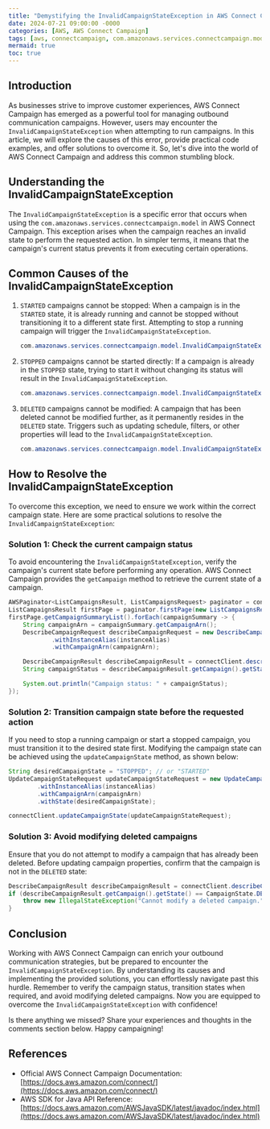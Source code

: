 ```yaml
---
title: "Demystifying the InvalidCampaignStateException in AWS Connect Campaign"
date: 2024-07-21 09:00:00 -0000
categories: [AWS, AWS Connect Campaign]
tags: [aws, connectcampaign, com.amazonaws.services.connectcampaign.model]
mermaid: true
toc: true
---
```



## Introduction
As businesses strive to improve customer experiences, AWS Connect Campaign has emerged as a powerful tool for managing outbound communication campaigns. However, users may encounter the `InvalidCampaignStateException` when attempting to run campaigns. In this article, we will explore the causes of this error, provide practical code examples, and offer solutions to overcome it. So, let's dive into the world of AWS Connect Campaign and address this common stumbling block.

## Understanding the InvalidCampaignStateException
The `InvalidCampaignStateException` is a specific error that occurs when using the `com.amazonaws.services.connectcampaign.model` in AWS Connect Campaign. This exception arises when the campaign reaches an invalid state to perform the requested action. In simpler terms, it means that the campaign's current status prevents it from executing certain operations.

## Common Causes of the InvalidCampaignStateException
1. `STARTED` campaigns cannot be stopped: When a campaign is in the `STARTED` state, it is already running and cannot be stopped without transitioning it to a different state first. Attempting to stop a running campaign will trigger the `InvalidCampaignStateException`.

   ```java
   com.amazonaws.services.connectcampaign.model.InvalidCampaignStateException: Campaign is not STOPPED: CAMPAIGN_ARN
   ```

2. `STOPPED` campaigns cannot be started directly: If a campaign is already in the `STOPPED` state, trying to start it without changing its status will result in the `InvalidCampaignStateException`.

   ```java
   com.amazonaws.services.connectcampaign.model.InvalidCampaignStateException: Campaign is not STARTED: CAMPAIGN_ARN
   ```

3. `DELETED` campaigns cannot be modified: A campaign that has been deleted cannot be modified further, as it permanently resides in the `DELETED` state. Triggers such as updating schedule, filters, or other properties will lead to the `InvalidCampaignStateException`.

   ```java
   com.amazonaws.services.connectcampaign.model.InvalidCampaignStateException: Campaign is in DELETED state: CAMPAIGN_ARN
   ```

## How to Resolve the InvalidCampaignStateException
To overcome this exception, we need to ensure we work within the correct campaign state. Here are some practical solutions to resolve the `InvalidCampaignStateException`:

### Solution 1: Check the current campaign status
To avoid encountering the `InvalidCampaignStateException`, verify the campaign's current state before performing any operation. AWS Connect Campaign provides the `getCampaign` method to retrieve the current state of a campaign.

```java
AWSPaginator<ListCampaignsResult, ListCampaignsRequest> paginator = connectClient.paginator().listCampaigns();
ListCampaignsResult firstPage = paginator.firstPage(new ListCampaignsRequest());
firstPage.getCampaignSummaryList().forEach(campaignSummary -> {
    String campaignArn = campaignSummary.getCampaignArn();
    DescribeCampaignRequest describeCampaignRequest = new DescribeCampaignRequest()
            .withInstanceAlias(instanceAlias)
            .withCampaignArn(campaignArn);

    DescribeCampaignResult describeCampaignResult = connectClient.describeCampaign(describeCampaignRequest);
    String campaignStatus = describeCampaignResult.getCampaign().getState().name();

    System.out.println("Campaign status: " + campaignStatus);
});
```

### Solution 2: Transition campaign state before the requested action
If you need to stop a running campaign or start a stopped campaign, you must transition it to the desired state first. Modifying the campaign state can be achieved using the `updateCampaignState` method, as shown below:

```java
String desiredCampaignState = "STOPPED"; // or "STARTED"
UpdateCampaignStateRequest updateCampaignStateRequest = new UpdateCampaignStateRequest()
        .withInstanceAlias(instanceAlias)
        .withCampaignArn(campaignArn)
        .withState(desiredCampaignState);

connectClient.updateCampaignState(updateCampaignStateRequest);
```

### Solution 3: Avoid modifying deleted campaigns
Ensure that you do not attempt to modify a campaign that has already been deleted. Before updating campaign properties, confirm that the campaign is not in the `DELETED` state:

```java
DescribeCampaignResult describeCampaignResult = connectClient.describeCampaign(describeCampaignRequest);
if (describeCampaignResult.getCampaign().getState() == CampaignState.DELETED) {
    throw new IllegalStateException("Cannot modify a deleted campaign.");
}
```

## Conclusion
Working with AWS Connect Campaign can enrich your outbound communication strategies, but be prepared to encounter the `InvalidCampaignStateException`. By understanding its causes and implementing the provided solutions, you can effortlessly navigate past this hurdle. Remember to verify the campaign status, transition states when required, and avoid modifying deleted campaigns. Now you are equipped to overcome the `InvalidCampaignStateException` with confidence!

Is there anything we missed? Share your experiences and thoughts in the comments section below. Happy campaigning!

## References
- Official AWS Connect Campaign Documentation: [https://docs.aws.amazon.com/connect/](https://docs.aws.amazon.com/connect/)
- AWS SDK for Java API Reference: [https://docs.aws.amazon.com/AWSJavaSDK/latest/javadoc/index.html](https://docs.aws.amazon.com/AWSJavaSDK/latest/javadoc/index.html)
